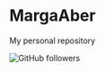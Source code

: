 # MargaAber
My personal repository

![GitHub followers](https://img.shields.io/github/followers/your-username?label=Followers&style=social)

